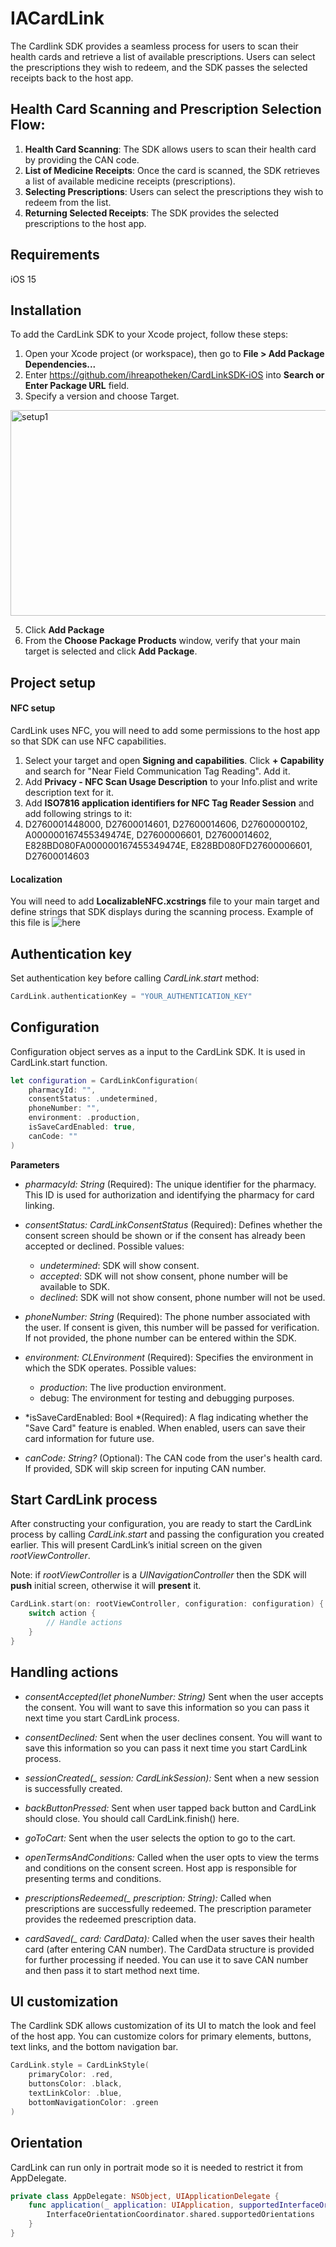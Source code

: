 # IACardLink

The Cardlink SDK provides a seamless process for users to scan their health cards and retrieve a list of available prescriptions. Users can select the prescriptions they wish to redeem, and the SDK passes the selected receipts back to the host app.

## Health Card Scanning and Prescription Selection Flow:
1. **Health Card Scanning**: The SDK allows users to scan their health card by providing the CAN code.
2. **List of Medicine Receipts**: Once the card is scanned, the SDK retrieves a list of available medicine receipts (prescriptions).
3. **Selecting Prescriptions**: Users can select the prescriptions they wish to redeem from the list.
4. **Returning Selected Receipts**: The SDK provides the selected prescriptions to the host app.

## Requirements
iOS 15

## Installation
To add the CardLink SDK to your Xcode project, follow these steps:
1. Open your Xcode project (or workspace), then go to **File > Add Package Dependencies...**
2. Enter https://github.com/ihreapotheken/CardLinkSDK-iOS into **Search or Enter Package URL** field. 
3. Specify a version and choose Target.
<img width="692" height="329" alt="setup1" src="https://github.com/user-attachments/assets/d401c7e0-c3be-43ff-bd0a-51ba73d07d69" />
   
5. Click **Add Package**
6. From the **Choose Package Products** window, verify that your main target is selected and click **Add Package**.

## Project setup
#### NFC setup
CardLink uses NFC, you will need to add some permissions to the host app so that SDK can use NFC capabilities.

1. Select your target and open **Signing and capabilities**. Click **+ Capability** and search for "Near Field Communication Tag Reading". Add it.
2. Add **Privacy - NFC Scan Usage Description** to your Info.plist and write description text for it.
3. Add **ISO7816 application identifiers for NFC Tag Reader Session** and add following strings to it:
4. D2760001448000, D27600014601, D27600014606, D27600000102, A000000167455349474E, D27600006601, D27600014602, E828BD080FA000000167455349474E, E828BD080FD27600006601, D27600014603

#### Localization
You will need to add **LocalizableNFC.xcstrings** file to your main target and define strings that SDK displays during the scanning process. Example of this file is 
![here](resources/LocalizableNFC.xcstrings)
## Authentication key
Set authentication key before calling *CardLink.start* method:
```swift
CardLink.authenticationKey = "YOUR_AUTHENTICATION_KEY"
```

## Configuration
Configuration object serves as a input to the CardLink SDK. It is used in CardLink.start function.
```swift
let configuration = CardLinkConfiguration(
    pharmacyId: "", 
    consentStatus: .undetermined, 
    phoneNumber: "", 
    environment: .production, 
    isSaveCardEnabled: true, 
    canCode: ""
)
```

**Parameters**
- *pharmacyId: String* (Required):
The unique identifier for the pharmacy. This ID is used for authorization and identifying the pharmacy for card linking.

- *consentStatus: CardLinkConsentStatus* (Required):
Defines whether the consent screen should be shown or if the consent has already been accepted or declined. Possible values:
  - *undetermined*: SDK will show consent.
  - *accepted*: SDK will not show consent, phone number will be available to SDK.
  - *declined*: SDK will not show consent, phone number will not be used.
- *phoneNumber: String* (Required):
The phone number associated with the user. If consent is given, this number will be passed for verification. If not provided, the phone number can be entered within the SDK.
- *environment: CLEnvironment* (Required):
Specifies the environment in which the SDK operates. Possible values:
  - *production*: The live production environment.
  - debug: The environment for testing and debugging purposes.

- *isSaveCardEnabled: Bool *(Required):
A flag indicating whether the "Save Card" feature is enabled. When enabled, users can save their card information for future use.

- *canCode: String?* (Optional):
The CAN code from the user's health card. If provided, SDK will skip screen for inputing CAN number.

## Start CardLink process
After constructing your configuration, you are ready to start the CardLink process by calling *CardLink.start* and passing the configuration you created earlier. This will present CardLink’s initial screen on the given *rootViewController*. 

Note: if *rootViewController* is a *UINavigationController* then the SDK will **push** initial screen, otherwise it will **present** it.

```swift
CardLink.start(on: rootViewController, configuration: configuration) { action in
    switch action {
        // Handle actions
    }
}
```

## Handling actions
- *consentAccepted(let phoneNumber: String)*
Sent when the user accepts the consent. You will want to save this information so you can pass it next time you start CardLink process.

- *consentDeclined:*
Sent when the user declines consent. You will want to save this information so you can pass it next time you start CardLink process.

- *sessionCreated(_ session: CardLinkSession):*
Sent when a new session is successfully created.

- *backButtonPressed:*
Sent when user tapped back button and CardLink should close. You should call CardLink.finish() here.

- *goToCart:*
Sent when the user selects the option to go to the cart.

- *openTermsAndConditions:*
Called when the user opts to view the terms and conditions on the consent screen. Host app is responsible for presenting terms and conditions.

- *prescriptionsRedeemed(_ prescription: String):*
Called when prescriptions are successfully redeemed. The prescription parameter provides the redeemed prescription data.

- *cardSaved(_ card: CardData):*
Called when the user saves their health card (after entering CAN number). The CardData structure is provided for further processing if needed. You can use it to save CAN number and then pass it to start method next time.

## UI customization
The Cardlink SDK allows customization of its UI to match the look and feel of the host app. You can customize colors for primary elements, buttons, text links, and the bottom navigation bar.

```swift
CardLink.style = CardLinkStyle(
    primaryColor: .red, 
    buttonsColor: .black, 
    textLinkColor: .blue, 
    bottomNavigationColor: .green
)
```

## Orientation
CardLink can run only in portrait mode so it is needed to restrict it from AppDelegate.

```swift
private class AppDelegate: NSObject, UIApplicationDelegate {
    func application(_ application: UIApplication, supportedInterfaceOrientationsFor window: UIWindow?) -> UIInterfaceOrientationMask {
        InterfaceOrientationCoordinator.shared.supportedOrientations
    }
}
```
